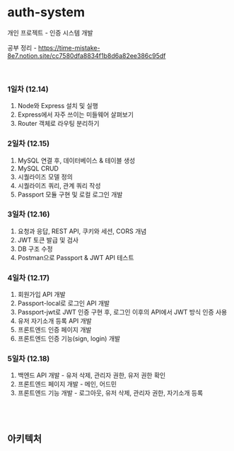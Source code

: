 # auth-system
개인 프로젝트 - 인증 시스템 개발
<br/>

공부 정리 - https://time-mistake-8e7.notion.site/cc7580dfa8834f1b8d6a82ee386c95df

<br/>

### 1일차 (12.14) 
1. Node와 Express 설치 및 실행
2. Express에서 자주 쓰이는 미들웨어 살펴보기 
3. Router 객체로 라우팅 분리하기

### 2일차 (12.15) 
1. MySQL 연결 후, 데이터베이스 & 테이블 생성
2. MySQL CRUD
3. 시퀄라이즈 모델 정의
4. 시퀄라이즈 쿼리, 관계 쿼리 작성
5. Passport 모듈 구현 및 로컬 로그인 개발


### 3일차 (12.16) 
1. 요청과 응답, REST API, 쿠키와 세션, CORS 개념
2. JWT 토큰 발급 및 검사
3. DB 구조 수정
4. Postman으로 Passport & JWT API 테스트


### 4일차 (12.17) 
1. 회원가입 API 개발
2. Passport-local로 로그인 API 개발
3. Passport-jwt로 JWT 인증 구현 후, 로그인 이후의 API에서 JWT 방식 인증 사용 
4. 유저 자기소개 등록 API 개발
5. 프론트엔드 인증 페이지 개발
6. 프론트엔드 인증 기능(sign, login) 개발


### 5일차 (12.18) 
1. 백엔드 API 개발 - 유저 삭제, 관리자 권한, 유저 권한 확인
2. 프론트엔드 페이지 개발 - 메인, 어드민 
3. 프론트엔드 기능 개발 - 로그아웃, 유저 삭제, 관리자 권한, 자기소개 등록

<br/>
<br/>

## 아키텍처
